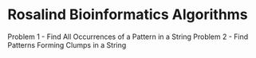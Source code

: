 # Rosalind Bioinformatics Algorithms
Problem 1 - Find All Occurrences of a Pattern in a String
Problem 2 - Find Patterns Forming Clumps in a String

